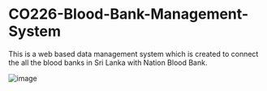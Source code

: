 # CO226-Blood-Bank-Management-System
This is a web based data management system which is created to connect the all the blood banks in Sri Lanka with Nation Blood Bank.


![image](https://user-images.githubusercontent.com/73780258/172197048-3ca5fa7e-e792-479d-8583-21a8366aeee1.png)
